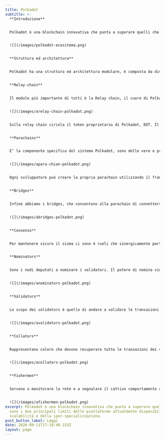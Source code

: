 ```yaml
---
title: Polkadot
subtitle: >-
  **Introduzione**


  Polkadot è una blockchain innovativa che punta a superare quelli che sono i 2 principali limiti delle piattaforme attualmente disponibili, cioé scalabilità e iper-specializzazione. Per superare il limite della scalabilità, Polkadot utilizza la tecnica dello sharding, ovvero divide la blockchain in tanti frammenti che vengono coordinati da una blockchain centrale con il compito di mettere assieme tutti i pezzi e di conseguenza va a smistare la gravosità del compito in diverse parti, aumentando in maniera esponenziale il numero di operazione che può compiere. Per quanto riguarda l’iper-specializzazione, Polkadot consente l’interoperabilità, più blockchain specializzate possano interagire e cooperare per creare un ecosistema estremamente vasto.


  ![](/images/polkadot-ecositema.png)


  **Struttura ed architettura**


  Polkadot ha una struttura ed architettura modulare, è composta da diverse componenti che si ripetono e che lavorano sinergicamente tra loro.


  **Relay-chain**


  Il modulo più importante di tutti è la Relay chain, il cuore di Polkadot: è responsabile della sicurezza condivisa, del consenso e dell’interoperabilità cross-chain della rete.


  ![](/images/arelay-chain-polkadot.png)


  Sulla relay chain circola il token proprietario di Polkadot, DOT. Il token DOT serve innanzitutto per la governance, gli holder del token sono incentivati a votare e/o proporre nuove modifiche per far evolvere l’ecosistema. Questo sistema permette a Polkadot di eseguire l’aggiornamento senza hard fork per integrare nuove funzionalità o correggere bug (es. diluizione della supply x 100). Il sistema quindi può aggiornarsi non appena saranno disponibili tecnologie migliori. Altro compito della relay chain è garantire la sicurezza, questo grazie ad un algoritmo di consenso proprietario (una sorta di proof of stake). Infine l’ultimo compito è quello di coordinare le attività che permettono l’interoperabilità delle diverse chain, che significa sia coordinare le blockchain native di polkadot (parachain) o esterne come quelle di Ethereum.


  **Parachains**


  E’ la componente specifica del sistema Polkadot, sono delle vere e proprie blockchain sviluppate all’interno del sistema polkadot ed ognuna di esse ha il suo token. E’una blockchain a sé stante ed è deputata a fare qualcosa di specifico e particolare.


  ![](/images/apara-chian-polkadot.png)


  Ogni sviluppatore può creare la propria parachain utilizzando il framework Substrate ed essa poi si integrerà con le altre e alla blockchain esterne grazie alla relay chain. Per creare nuove parachain occorre vincolare dei Dot con l’operazione denominata Bonding, questo al fine di evitare la creazione di eccessive parachain superflue (l’operazione rende costoso avere una parachain). Una volta che si decide di ritirare una parachain si svincolano i token DOT


  **Bridges**


  Infine abbiamo i bridges, che consentono alla parachain di connettersi e comunicare con reti esterne come Ethereum o Bitcoin e permettono quindi di collegare il mondo Polkadot con le blockchain esterne, anch’esse sono delle blockchain con un token proprio (es Darwinia )


  ![](/images/abridges-polkadot.png)


  **Consenso**


  Per mantenere sicuro il sisma ci sono 4 ruoli che sinergicamente partecipano a questo scopo: Nominator, Validator, Collator e Fishermen


  **Nominators**


  Sono i nodi deputati a nominare i validatori. Il potere di nomina viene acquisito facendo staking del token Dot


  ![](/images/anominators-polkadot.png)


  **Validators**


  Lo scopo dei validators è quello di andare a validare le transazioni ed i blocchi della blockchain. Anche i validatori dovranno essere token holder e dovranno fare staking in misura maggiore dei nominators.


  ![](/images/avalidators-polkadot.png)


  **Collators**


  Rappresentano coloro che devono recuperare tutte le transazioni dei vari shard, le elaborano e producono delle prove (proofs):queste vengono passate ai validators per la validazione stessa.


  ![](/images/acollators-polkadot.png)


  **Fishermen**


  Servono a monitorare la rete e a segnalare il cattivo comportamento ai validatori: la penitenza per il comportamento scorretto può arrivare anche allo slashing, cioé alla perdita dei DOT che vengono vincolati al noto affinchè questo possa compiere il suo dovere. Questo ruolo può essere svolto sia dai full node delle parachain che dai collators


  ![](/images/afishermen-polkadot.png)
excerpt: Polkadot è una blockchain innovativa che punta a superare quelli che
  sono i due principali limiti delle piattaforme attualmente disponibili, quindi
  scalabilità e della iper-specializzazione.
post_button_label: Leggi
date: 2020-09-11T17:18:40.153Z
layout: page
---
```

